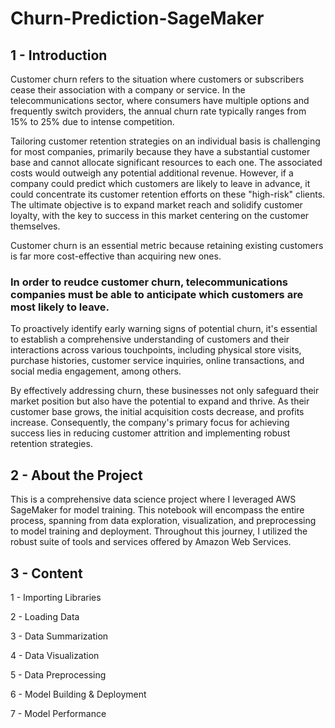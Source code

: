# Churn-Prediction-SageMaker

## 1 - Introduction 

Customer churn refers to the situation where customers or subscribers cease their association with a company or service. In the telecommunications sector, where consumers have multiple options and frequently switch providers, the annual churn rate typically ranges from 15% to 25% due to intense competition.

Tailoring customer retention strategies on an individual basis is challenging for most companies, primarily because they have a substantial customer base and cannot allocate significant resources to each one. The associated costs would outweigh any potential additional revenue. However, if a company could predict which customers are likely to leave in advance, it could concentrate its customer retention efforts on these "high-risk" clients. The ultimate objective is to expand market reach and solidify customer loyalty, with the key to success in this market centering on the customer themselves.

Customer churn is an essential metric because retaining existing customers is far more cost-effective than acquiring new ones.


### In order to reudce customer churn, telecommunications companies must be able to anticipate which customers are most likely to leave.

To proactively identify early warning signs of potential churn, it's essential to establish a comprehensive understanding of customers and their interactions across various touchpoints, including physical store visits, purchase histories, customer service inquiries, online transactions, and social media engagement, among others.

By effectively addressing churn, these businesses not only safeguard their market position but also have the potential to expand and thrive. As their customer base grows, the initial acquisition costs decrease, and profits increase. Consequently, the company's primary focus for achieving success lies in reducing customer attrition and implementing robust retention strategies.

## 2 - About the Project
This is a comprehensive data science project where I leveraged AWS SageMaker for model training. This notebook will encompass the entire process, spanning from data exploration, visualization, and preprocessing to model training and deployment. Throughout this journey, I utilized the robust suite of tools and services offered by Amazon Web Services.

## 3 - Content

1 - Importing Libraries

2 - Loading Data

3 - Data Summarization

4 - Data Visualization

5 - Data Preprocessing

6 - Model Building & Deployment

7 - Model Performance



